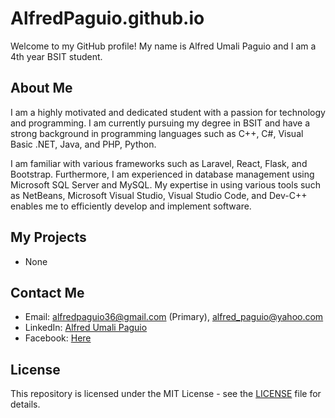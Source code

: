 # AlfredPaguio.github.io

Welcome to my GitHub profile! My name is Alfred Umali Paguio and I am a 4th year BSIT student.

## About Me

I am a highly motivated and dedicated student with a passion for technology and programming. I am currently pursuing my degree in BSIT and have a strong background in programming languages such as C++, C#, Visual Basic .NET, Java, and PHP, Python.

I am familiar with various frameworks such as Laravel, React, Flask, and Bootstrap. Furthermore, I am experienced in database management using Microsoft SQL Server and MySQL. My expertise in using various tools such as NetBeans, Microsoft Visual Studio, Visual Studio Code, and Dev-C++ enables me to efficiently develop and implement software.

## My Projects

- None
<!---
- [Project 1 Name](https://github.com/username/project-1) - A brief description of the project
- [Project 2 Name](https://github.com/username/project-2) - A brief description of the project
-->
## Contact Me

- Email: alfredpaguio36@gmail.com (Primary), alfred_paguio@yahoo.com
- LinkedIn: [Alfred Umali Paguio](https://www.linkedin.com/in/alfred-paguio-322364260)
- Facebook: [Here](https://www.facebook.com/TTs.xD.Ap)

## License

This repository is licensed under the MIT License - see the [LICENSE](LICENSE) file for details.
